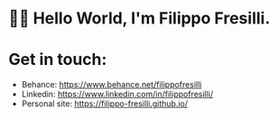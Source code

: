 # 👋🏻 Hello World, I'm Filippo Fresilli. 

# Get in touch:

* Behance: https://www.behance.net/filippofresilli
* Linkedin: https://www.linkedin.com/in/filippofresilli/
* Personal site: https://filippo-fresilli.github.io/

